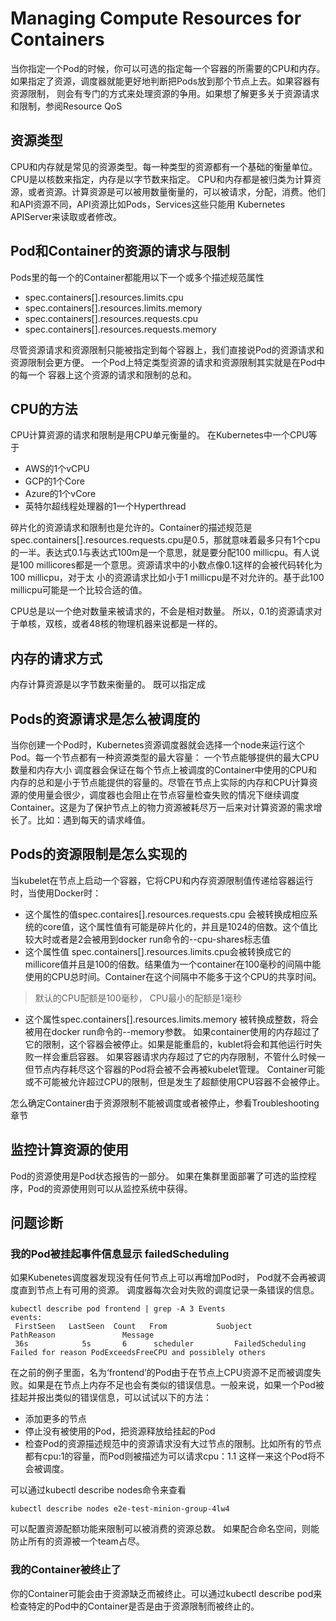 # Managing Compute Resources for Containers
当你指定一个Pod的时候，你可以可选的指定每一个容器的所需要的CPU和内存。 如果指定了资源，调度器就能更好地判断把Pods放到那个节点上去。如果容器有资源限制，
则会有专门的方式来处理资源的争用。如果想了解更多关于资源请求和限制，参阅Resource QoS

## 资源类型
CPU和内存就是常见的资源类型。每一种类型的资源都有一个基础的衡量单位。 CPU是以核数来指定，内存是以字节数来指定。
CPU和内存都是被归类为计算资源，或者资源。计算资源是可以被用数量衡量的，可以被请求，分配，消费。他们和API资源不同，API资源比如Pods，Services这些只能用
Kubernetes APIServer来读取或者修改。

## Pod和Container的资源的请求与限制
Pods里的每一个的Container都能用以下一个或多个描述规范属性
* spec.containers[].resources.limits.cpu 
* spec.containers[].resources.limits.memory
* spec.containers[].resources.requests.cpu
* spec.containers[].resources.requests.memory

尽管资源请求和资源限制只能被指定到每个容器上，我们直接说Pod的资源请求和资源限制会更方便。 一个Pod上特定类型资源的请求和资源限制其实就是在Pod中的每一个
容器上这个资源的请求和限制的总和。

## CPU的方法
CPU计算资源的请求和限制是用CPU单元衡量的。 在Kubernetes中一个CPU等于
* AWS的1个vCPU 
* GCP的1个Core
* Azure的1个vCore
* 英特尔超线程处理器的1一个Hyperthread

碎片化的资源请求和限制也是允许的。Container的描述规范是spec.containers[].resources.requests.cpu是0.5，那就意味着最多只有1个cpu的一半。表达式0.1与表达式100m是一个意思，就是要分配100 millicpu。有人说是100 millicores都是一个意思。资源请求中的小数点像0.1这样的会被代码转化为100 millicpu，对于太
小的资源请求比如小于1 millicpu是不对允许的。基于此100 millicpu可能是一个比较合适的值。

CPU总是以一个绝对数量来被请求的，不会是相对数量。 所以，0.1的资源请求对于单核，双核，或者48核的物理机器来说都是一样的。

## 内存的请求方式
内存计算资源是以字节数来衡量的。 既可以指定成

## Pods的资源请求是怎么被调度的
当你创建一个Pod时，Kubernetes资源调度器就会选择一个node来运行这个Pod。每一个节点都有一种资源类型的最大容量： 一个节点能够提供的最大CPU数量和内存大小
调度器会保证在每个节点上被调度的Container中使用的CPU和内存的总和是小于节点能提供的容量的。尽管在节点上实际的内存和CPU计算资源的使用量会很少，调度器也会阻止在节点容量检查失败的情况下继续调度Container。这是为了保护节点上的物力资源被耗尽万一后来对计算资源的需求增长了。比如：遇到每天的请求峰值。

## Pods的资源限制是怎么实现的
当kubelet在节点上启动一个容器，它将CPU和内存资源限制值传递给容器运行时，当使用Docker时：
* 这个属性的值spec.contaires[].resources.requests.cpu 会被转换成相应系统的core值，这个属性值有可能是碎片化的，并且是1024的倍数。这个值比较大时或者是2会被用到docker run命令的--cpu-shares标志值
* 这个属性值 spec.containers[].resources.limits.cpu会被转换成它的millicore值并且是100的倍数。结果值为一个container在100毫秒的间隔中能使用的CPU总时间。Container在这个间隔中不能多于这个CPU的共享时间。
> 默认的CPU配额是100毫秒， CPU最小的配额是1毫秒
* 这个属性spec.containers[].resources.limits.memory 被转换成整数，将会被用在docker run命令的--memory参数。
如果container使用的内存超过了它的限制，这个容器会被停止。如果是能重启的，kublet将会和其他运行时失败一样会重启容器。
如果容器请求内存超过了它的内存限制，不管什么时候一但节点内存耗尽这个容器的Pod将会被不会再被kubelet管理。
Container可能或不可能被允许超过CPU的限制，但是发生了超额使用CPU容器不会被停止。

怎么确定Container由于资源限制不能被调度或者被停止，参看Troubleshooting章节

## 监控计算资源的使用
Pod的资源使用是Pod状态报告的一部分。
如果在集群里面部署了可选的监控程序，Pod的资源使用则可以从监控系统中获得。

## 问题诊断
### 我的Pod被挂起事件信息显示 failedScheduling
如果Kubenetes调度器发现没有任何节点上可以再增加Pod时， Pod就不会再被调度直到节点上有可用的资源。 调度器每次会对失败的调度记录一条错误的信息。
```
kubectl describe pod frontend | grep -A 3 Events
events:
 FirstSeen   LastSeen  Count   From           Suobject                 PathReason               Message
 36s            5s       6      scheduler         FailedScheduling     Failed for reason PodExceedsFreeCPU and possiblely others
```
在之前的例子里面，名为‘frontend’的Pod由于在节点上CPU资源不足而被调度失败。如果是在节点上内存不足也会有类似的错误信息。一般来说，如果一个Pod被挂起并报出类似的错误信息，可以试试以下的方法：
* 添加更多的节点
* 停止没有被使用的Pod，把资源释放给挂起的Pod
* 检查Pod的资源描述规范中的资源请求没有大过节点的限制。比如所有的节点都有cpu:1的容量，而Pod则被描述为可以请求cpu：1.1 这样一来这个Pod将不会被调度。

可以通过kubectl describe nodes命令来查看
```
kubectl describe nodes e2e-test-minion-group-4lw4
```
可以配置资源配额功能来限制可以被消费的资源总数。 如果配合命名空间，则能防止所有的资源被一个team占尽。

### 我的Container被终止了
你的Container可能会由于资源缺乏而被终止。可以通过kubectl describe pod来检查特定的Pod中的Container是否是由于资源限制而被终止的。
























